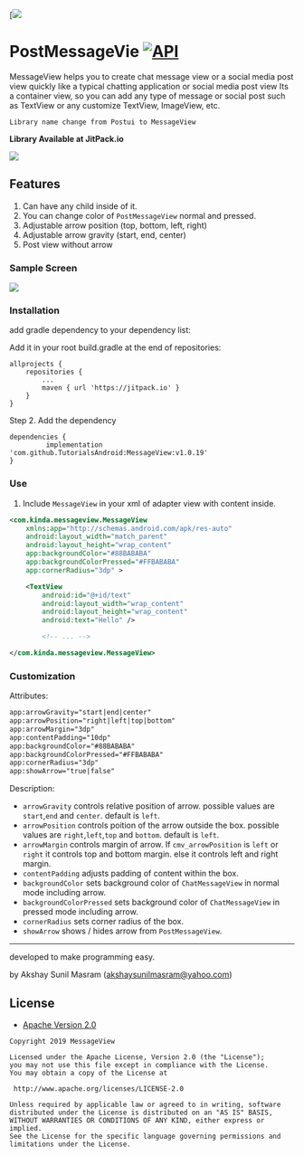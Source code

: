 [![](https://github.com/TutorialsAndroid/MessageView/blob/master/messageViewLogo.png)

# PostMessageVie [![API](https://img.shields.io/badge/API-15%2B-brightgreen.svg?style=flat)](https://android-arsenal.com/api?level=15) 

MessageView helps you to create chat message view or a social media post view quickly like a typical chatting application or social media post view
Its a container view, so you can add any type of message or social post such as TextView or any customize TextView, ImageView, etc.

`Library name change from Postui to MessageView`

**Library Available at JitPack.io**

[![](https://jitpack.io/v/TutorialsAndroid/MessageView.svg)](https://jitpack.io/#TutorialsAndroid/MessageView)

## Features
1. Can have any child inside of it.
2. You can change color of `PostMessageView` normal and pressed.
3. Adjustable arrow position (top, bottom, left, right)
4. Adjustable arrow gravity (start, end, center)
5. Post view without arrow

### Sample Screen
![](https://github.com/TutorialsAndroid/MessageView/blob/master/art/device-2019-03-17-130446.png)

### Installation
add gradle dependency to your dependency list:

Add it in your root build.gradle at the end of repositories:

	allprojects {
		repositories {
			...
			maven { url 'https://jitpack.io' }
		}
	}
Step 2. Add the dependency

	dependencies {
	         implementation 'com.github.TutorialsAndroid:MessageView:v1.0.19'
	}

### Use
1. Include `MessageView` in your xml of adapter view with content inside.

``` xml
<com.kinda.messageview.MessageView
	xmlns:app="http://schemas.android.com/apk/res-auto"
    android:layout_width="match_parent"
    android:layout_height="wrap_content"
    app:backgroundColor="#88BABABA"
    app:backgroundColorPressed="#FFBABABA"
    app:cornerRadius="3dp" >

    <TextView
        android:id="@+id/text"
        android:layout_width="wrap_content"
        android:layout_height="wrap_content"
        android:text="Hello" />

        <!-- ... -->

</com.kinda.messageview.MessageView>
```

### Customization
Attributes:

``` xml
app:arrowGravity="start|end|center"
app:arrowPosition="right|left|top|bottom"
app:arrowMargin="3dp"
app:contentPadding="10dp"
app:backgroundColor="#88BABABA"
app:backgroundColorPressed="#FFBABABA"
app:cornerRadius="3dp"
app:showArrow="true|false"
```

Description:


- `arrowGravity` controls relative position of arrow. possible values are `start`,`end` and `center`. default is `left`.
- `arrowPosition` controls poition of the arrow outside the box. possible values are `right`,`left`,`top` and `bottom`. default is `left`.
- `arrowMargin` controls margin of arrow. If `cmv_arrowPosition` is `left` or `right` it controls top and bottom margin. else it controls left and right margin.
- `contentPadding` adjusts padding of content within the box.
- `backgroundColor` sets background color of `ChatMessageView` in normal mode including arrow.
- `backgroundColorPressed` sets background color of `ChatMessageView` in pressed mode including arrow.
- `cornerRadius` sets corner radius of the box.
- `showArrow` shows / hides arrow from `PostMessageView`.

----
developed to make programming easy.

by Akshay Sunil Masram (akshaysunilmasram@yahoo.com)

## License

* [Apache Version 2.0](http://www.apache.org/licenses/LICENSE-2.0.html)

```
Copyright 2019 MessageView

Licensed under the Apache License, Version 2.0 (the "License");
you may not use this file except in compliance with the License.
You may obtain a copy of the License at

 http://www.apache.org/licenses/LICENSE-2.0

Unless required by applicable law or agreed to in writing, software
distributed under the License is distributed on an "AS IS" BASIS,
WITHOUT WARRANTIES OR CONDITIONS OF ANY KIND, either express or implied.
See the License for the specific language governing permissions and
limitations under the License.
